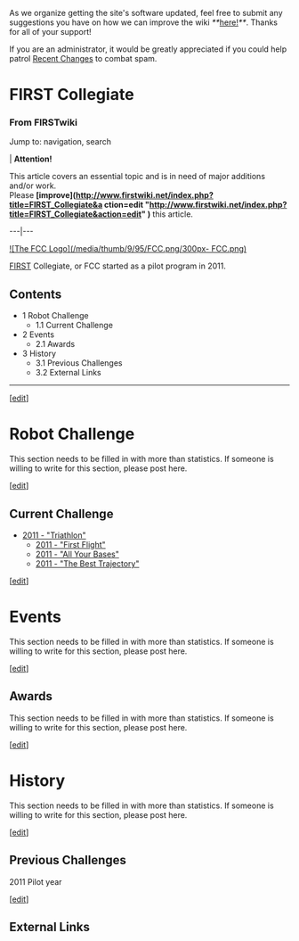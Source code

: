 As we organize getting the site's software updated, feel free to submit any
suggestions you have on how we can improve the wiki
_**_[here!](/index.php/User:Hallry/Suggestions "User:Hallry/Suggestions"
)_**_. Thanks for all of your support!

If you are an administrator, it would be greatly appreciated if you could help
patrol [Recent Changes](/index.php/Special:Recentchanges
"Special:Recentchanges" ) to combat spam.

# FIRST Collegiate

### From FIRSTwiki

Jump to: navigation, search

| **Attention!**  

This article covers an essential topic and is in need of major additions
and/or work.  
Please **[improve](http://www.firstwiki.net/index.php?title=FIRST_Collegiate&a
ction=edit
"http://www.firstwiki.net/index.php?title=FIRST_Collegiate&action=edit" )**
this article.  
  
---|---  
  
[![The FCC Logo](/media/thumb/9/95/FCC.png/300px-
FCC.png)](/index.php/Image:FCC.png "The FCC Logo" )

[FIRST](/index.php/FIRST "FIRST" ) Collegiate, or FCC started as a pilot
program in 2011.

## Contents

  * 1 Robot Challenge
    * 1.1 Current Challenge
  * 2 Events
    * 2.1 Awards
  * 3 History
    * 3.1 Previous Challenges
    * 3.2 External Links  
---  
  
[[edit](/index.php?title=FIRST_Collegiate&action=edit&section=1 "Edit section:
Robot Challenge" )]

#  Robot Challenge

This section needs to be filled in with more than statistics. If someone is
willing to write for this section, please post here.

[[edit](/index.php?title=FIRST_Collegiate&action=edit&section=2 "Edit section:
Current Challenge" )]

##  Current Challenge

  * [2011 - "Triathlon"](/index.php?title=FCC_Challenge_2011&action=edit "FCC Challenge 2011" )
    * [2011 - "First Flight"](/index.php?title=FCC_Challenge_2011&action=edit "FCC Challenge 2011" )
    * [2011 - "All Your Bases"](/index.php?title=FCC_Challenge_2011&action=edit "FCC Challenge 2011" )
    * [2011 - "The Best Trajectory"](/index.php?title=FCC_Challenge_2011&action=edit "FCC Challenge 2011" )

[[edit](/index.php?title=FIRST_Collegiate&action=edit&section=3 "Edit section:
Events" )]

#  Events

This section needs to be filled in with more than statistics. If someone is
willing to write for this section, please post here.

[[edit](/index.php?title=FIRST_Collegiate&action=edit&section=4 "Edit section:
Awards" )]

##  Awards

This section needs to be filled in with more than statistics. If someone is
willing to write for this section, please post here.

[[edit](/index.php?title=FIRST_Collegiate&action=edit&section=5 "Edit section:
History" )]

#  History

This section needs to be filled in with more than statistics. If someone is
willing to write for this section, please post here.

[[edit](/index.php?title=FIRST_Collegiate&action=edit&section=6 "Edit section:
Previous Challenges" )]

##  Previous Challenges

2011 Pilot year

[[edit](/index.php?title=FIRST_Collegiate&action=edit&section=7 "Edit section:
External Links" )]

##  External Links

